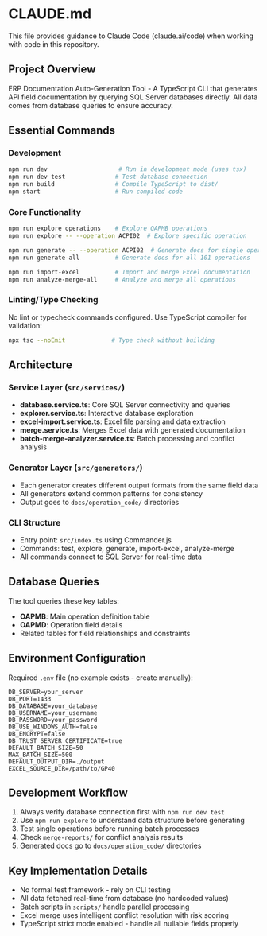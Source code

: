 # CLAUDE.md

This file provides guidance to Claude Code (claude.ai/code) when working with code in this repository.

## Project Overview

ERP Documentation Auto-Generation Tool - A TypeScript CLI that generates API field documentation by querying SQL Server databases directly. All data comes from database queries to ensure accuracy.

## Essential Commands

### Development
```bash
npm run dev                    # Run in development mode (uses tsx)
npm run dev test              # Test database connection
npm run build                 # Compile TypeScript to dist/
npm start                     # Run compiled code
```

### Core Functionality
```bash
npm run explore operations    # Explore OAPMB operations
npm run explore -- --operation ACPI02  # Explore specific operation

npm run generate -- --operation ACPI02  # Generate docs for single operation
npm run generate-all          # Generate docs for all 101 operations

npm run import-excel          # Import and merge Excel documentation
npm run analyze-merge-all     # Analyze and merge all operations
```

### Linting/Type Checking
No lint or typecheck commands configured. Use TypeScript compiler for validation:
```bash
npx tsc --noEmit             # Type check without building
```

## Architecture

### Service Layer (`src/services/`)
- **database.service.ts**: Core SQL Server connectivity and queries
- **explorer.service.ts**: Interactive database exploration
- **excel-import.service.ts**: Excel file parsing and data extraction
- **merge.service.ts**: Merges Excel data with generated documentation
- **batch-merge-analyzer.service.ts**: Batch processing and conflict analysis

### Generator Layer (`src/generators/`)
- Each generator creates different output formats from the same field data
- All generators extend common patterns for consistency
- Output goes to `docs/operation_code/` directories

### CLI Structure
- Entry point: `src/index.ts` using Commander.js
- Commands: test, explore, generate, import-excel, analyze-merge
- All commands connect to SQL Server for real-time data

## Database Queries

The tool queries these key tables:
- **OAPMB**: Main operation definition table
- **OAPMD**: Operation field details
- Related tables for field relationships and constraints

## Environment Configuration

Required `.env` file (no example exists - create manually):
```env
DB_SERVER=your_server
DB_PORT=1433
DB_DATABASE=your_database
DB_USERNAME=your_username
DB_PASSWORD=your_password
DB_USE_WINDOWS_AUTH=false
DB_ENCRYPT=false
DB_TRUST_SERVER_CERTIFICATE=true
DEFAULT_BATCH_SIZE=50
MAX_BATCH_SIZE=500
DEFAULT_OUTPUT_DIR=./output
EXCEL_SOURCE_DIR=/path/to/GP40
```

## Development Workflow

1. Always verify database connection first with `npm run dev test`
2. Use `npm run explore` to understand data structure before generating
3. Test single operations before running batch processes
4. Check `merge-reports/` for conflict analysis results
5. Generated docs go to `docs/operation_code/` directories

## Key Implementation Details

- No formal test framework - rely on CLI testing
- All data fetched real-time from database (no hardcoded values)
- Batch scripts in `scripts/` handle parallel processing
- Excel merge uses intelligent conflict resolution with risk scoring
- TypeScript strict mode enabled - handle all nullable fields properly